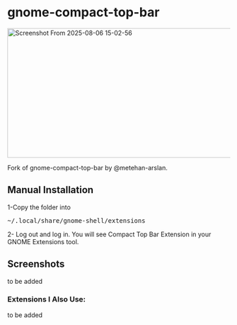 # gnome-compact-top-bar

<img width="1920" height="292" alt="Screenshot From 2025-08-06 15-02-56" src="https://github.com/user-attachments/assets/c124bb87-7595-4a2f-8eed-bab33fb5a249" />

Fork of gnome-compact-top-bar by @metehan-arslan.

## Manual Installation
1-Copy the folder into
<pre>
~/.local/share/gnome-shell/extensions
</pre>
2- Log out and log in. You will see Compact Top Bar Extension in your GNOME Extensions tool.

## Screenshots
to be added

### Extensions I Also Use:  
to be added
